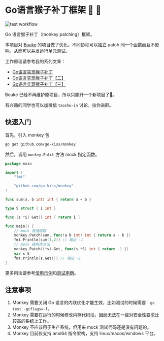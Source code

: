 # Go语言猴子补丁框架 🙉 🐒

![test workflow](https://github.com/go-kiss/monkey/actions/workflows/go.yml/badge.svg)

Go 语言猴子补丁（monkey patching）框架。

本项目对 [Bouke](https://bou.ke/blog/monkey-patching-in-go/) 的项目做了优化，不同协程可以独立 patch 同一个函数而互不影响。从而可以并发运行单元测试。

工作原理请参考我的系列文章：

- [Go语言实现猴子补丁](https://taoshu.in/go/monkey.html)
- [Go语言实现猴子补丁【二】](https://taoshu.in/go/monkey-2.html)
- [Go语言实现猴子补丁【三】](https://taoshu.in/go/monkey-3.html)

Bouke 已经不再维护原项目，所以只能开一个新项目了🤣。

有兴趣的同学也可以加微信 `taoshu-in` 讨论，拉你进群。

## 快速入门

首先，引入 monkey 包

```bash
go get github.com/go-kiss/monkey
```

然后，调用 `monkey.Patch` 方法 mock 指定函数。

```go
package main

import (
	"fmt"

	"github.com/go-kiss/monkey"
)

func sum(a, b int) int { return a + b }

type S struct { i int }

func (s *S) Get() int { return i }

func main() {
	// mock 普通函数
	monkey.Patch(sum, func(a b int) int { return a - b })
	fmt.Println(sum(1,2)) // 输出 -1
	// mock 结构体方法
	monkey.Patch((*s).Get, func(s *S) int { return -1 })
	var s S
	fmt.Println(s.Get()) // 输出 -1
}
```

更多用法请参考[使用示例](./examples)和[测试用例](./monkey_test.go)。

## 注意事项

1. Monkey 需要关闭 Go 语言的内联优化才能生效，比如测试的时候需要：`go test -gcflags=-l`。
2. Monkey 需要在运行的时候修改内存代码段，因而无法在一些对安全性要求比较高的系统上工作。
3. Monkey 不应该用于生产系统，但用来 mock 测试代码还是没有问题的。
4. Monkey 目前仅支持 amd64 指令架构，支持 linux/macos/windows 平台。
